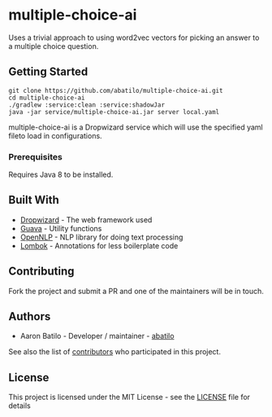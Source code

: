 # multiple-choice-ai

Uses a trivial approach to using word2vec vectors for picking an answer to a
multiple choice question.

## Getting Started

```
git clone https://github.com/abatilo/multiple-choice-ai.git
cd multiple-choice-ai
./gradlew :service:clean :service:shadowJar
java -jar service/multiple-choice-ai.jar server local.yaml
```

multiple-choice-ai is a Dropwizard service which will use the specified yaml
fileto load in configurations.

### Prerequisites

Requires Java 8 to be installed.

## Built With

* [Dropwizard](http://www.dropwizard.io/1.1.4/docs/) - The web framework used
* [Guava](https://github.com/google/guava/wiki/Release23) - Utility functions
* [OpenNLP](https://opennlp.apache.org/docs/1.8.2/manual/opennlp.html) - NLP library for doing text processing
* [Lombok](https://projectlombok.org/) - Annotations for less boilerplate code

## Contributing

Fork the project and submit a PR and one of the maintainers will be in touch.

## Authors

* Aaron Batilo - Developer / maintainer - [abatilo](https://github.com/abatilo)

See also the list of [contributors](https://github.com/your/project/contributors) who participated in this project.

## License

This project is licensed under the MIT License - see the [LICENSE](LICENSE) file for details
